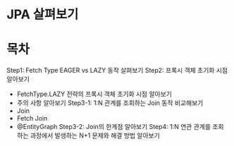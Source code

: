 JPA 살펴보기
===
# 목차
Step1: Fetch Type EAGER vs LAZY 동작 살펴보기
Step2: 프록시 객체 초기화 시점 알아보기
- FetchType.LAZY 전략의 프록시 객체 초기화 시점 알아보기
- 주의 사항 알아보기
Step3-1: 1:N 관계를 조회하는 Join 동작 비교해보기
- Join
- Fetch Join
- @EntityGraph
Step3-2: Join의 한계점 알아보기
Step4: 1:N 연관 관계를 조회 하는 과정에서 발생하는 N+1 문제와 해결 방법 알아보기

